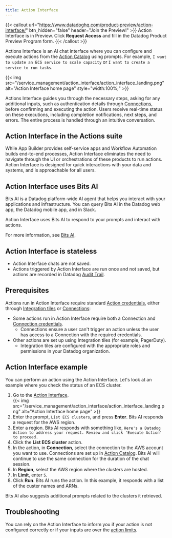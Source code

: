 ```yaml
---
title: Action Interface
---
```


{{< callout url="https://www.datadoghq.com/product-preview/action-interface/" btn_hidden="false" header="Join the Preview!" >}}
Action Interface is in Preview. 	Click **Request Access** and fill in the Datadog Product Preview Program form.
{{< /callout >}}

Actions Interface is an AI chat interface where you can configure and execute actions from the [Action Catalog][1] using prompts. For example, `I want to update an ECS service to scale capacity` or `I want to create a service to run tasks`. 

{{< img src="/service_management/action_interface/action_interface_landing.png" alt="Action Interface home page" style="width:100%;" >}}
 
Actions Interface guides you through the necessary steps, asking for any additional inputs, such as authentication details through [Connections][2], before confirming and executing the action. Users receive real-time status on these executions, including completion notifications, next steps, and errors. The entire process is handled through an intuitive conversation. 

## Action Interface in the Actions suite

While App Builder provides self-service apps and Workflow Automation builds end-to-end processes, Action Interface eliminates the need to navigate through the UI or orchestrations of these products to run actions. Action Interface is designed for quick interactions with your data and systems, and is approachable for all users.

## Action Interface uses Bits AI

Bits AI is a Datadog platform-wide AI agent that helps you interact with your applications and infrastructure. You can query Bits AI in the Datadog web app, the Datadog mobile app, and in Slack.

Action Interface uses Bits AI to respond to your prompts and interact with actions.

For more information, see [Bits AI][3].

## Action Interface is stateless

- Action Interface chats are not saved.
- Actions triggered by Action Interface are run once and not saved, but actions are recorded in Datadog [Audit Trail][4]. 

## Prerequisites

Actions run in Action Interface require standard [Action credentials][5], either through [Integration tiles][7] or [Connections][2]:

- Some actions run in Action Interface require both a Connection and [Connection credentials][6]. 
  - Connections ensure a user can't trigger an action unless the user has access to a Connection with the required credentials.
- Other actions are set up using Integration tiles (for example, PagerDuty).
  - Integration tiles are configured with the appropriate roles and permissions in your Datadog organization.

## Action Interface example

You can perform an action using the Action Interface. Let's look at an example where you check the status of an ECS cluster.

1. Go to the [Action Interface][8].  
  {{< img src="/service_management/action_interface/action_interface_landing.png" alt="Action Interface home page" >}}
2. Enter the prompt, `List ECS clusters`, and press **Enter**.
  Bits AI responds a request for the AWS region.
3. Enter a region.
    Bits AI responds with something like, `Here's a Datadog Action to address your request. Review and click 'Execute Action' to proceed.`
4. Click the **List ECS cluster** action.
5. In the action, in **Connection**, select the connection to the AWS account you want to use. Connections are set up in [Action Catalog][1].
  Bits AI will continue to use the same connection for the duration of the chat session.
1. In **Region**, select the AWS region where the clusters are hosted.
2. In **Limit**, enter `5`.
3. Click **Run**.
  Bits AI runs the action. In this example, it responds with a list of the custer names and ARNs.
  
  Bits AI also suggests additional prompts related to the clusters it retrieved.

## Troubleshooting

You can rely on the Action Interface to inform you if your action is not configured correctly or if your inputs are over the [action limits][9].

[1]: /actions/actions_catalog/
[2]: /actions/connections/?tab=workflowautomation
[3]: /bits_ai/
[4]: /account_management/audit_trail/
[5]: /actions/workflows/access/#action-credentials
[6]: /actions/connections/#connection-credentials
[7]: /getting_started/integrations/#permissions
[8]: https://app.datadoghq.com/actions/ai
[9]: /actions/workflows/limits/